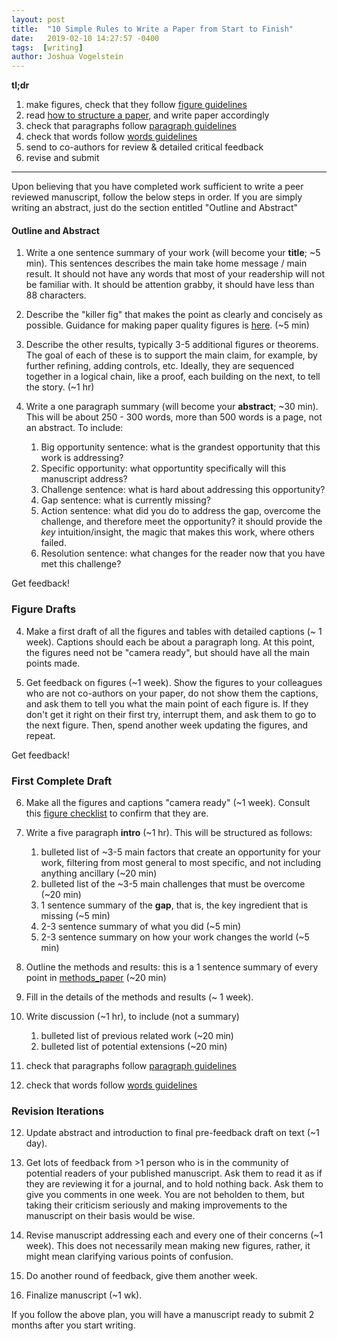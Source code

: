 ```yaml
---
layout: post
title:  "10 Simple Rules to Write a Paper from Start to Finish"
date:   2019-02-10 14:27:57 -0400
tags:  [writing]
author: Joshua Vogelstein
---
```


**tl;dr** 

1. make figures, check that they follow [figure guidelines](https://bitsandbrains.io/2018/09/08/figures.html)
1. read [how to structure a paper](https://journals.plos.org/ploscompbiol/article?id=10.1371/journal.pcbi.1005619), and write paper accordingly
2. check that paragraphs follow [paragraph guidelines](https://bitsandbrains.io/2018/10/14/paragraphs.html)
3. check that words follow [words guidelines](https://bitsandbrains.io/2018/10/14/words.html)
4. send to co-authors for review & detailed critical feedback
5. revise and submit


*********************



Upon believing that you have completed work sufficient to write a peer reviewed manuscript, follow the below steps in order. If you are simply writing an abstract, just do the section entitled "Outline and Abstract"

#### Outline and Abstract

1. Write a one sentence summary of your work (will become your **title**;  ~5 min). This sentences describes the main take home message / main result.  It should not have any words that most of your readership will not be familiar with.  It should be attention grabby, it should have less than 88 characters.

2. Describe the "killer fig" that makes the point as clearly and concisely as possible.  Guidance for making paper quality figures is [here](https://bitsandbrains.io/2018/09/08/figures.html).  (~5 min)

3. Describe the other results, typically 3-5 additional figures or theorems.  The goal of each of these is to support the main claim, for example, by further refining, adding controls, etc.  Ideally, they are sequenced together in a logical chain, like a proof, each building on the next, to tell the story. (~1 hr)


7. Write a one paragraph summary (will become your **abstract**;  ~30 min).  This will be about 250 - 300 words, more than 500 words is a page, not an abstract.  To include:
    1. Big opportunity sentence: what is the grandest opportunity that this work is addressing?
    2. Specific opportunity: what opportuntity specifically will this manuscript address?
    3. Challenge sentence: what is hard about addressing this opportunity?
    4. Gap sentence: what is currently missing?
    5. Action sentence: what did you do to address the gap, overcome the challenge, and therefore meet the opportunity? it should provide the *key* intuition/insight, the magic that makes this work, where others failed.
    6. Resolution sentence: what changes for the reader now that you have met this challenge? 


Get feedback!

### Figure Drafts

4. Make a first draft of all the figures and tables with detailed captions (~ 1 week).  Captions should each be about a paragraph long.  At this point, the figures need not be "camera ready", but should have all the main points made.  

5. Get feedback on figures (~1 week).  Show the figures to your colleagues who are not co-authors on your paper, do not show them the captions, and ask them to tell you what the main point of each figure is.  If they don't get it right on their first try, interrupt them, and ask them to go to the next figure.  Then, spend another week updating the figures, and repeat. 


Get feedback!


### First Complete Draft


6. Make all the figures and captions "camera ready" (~1 week).  Consult this [figure checklist]([here](https://bitsandbrains.io/2018/09/08/figures.html)) to confirm that they are.


8. Write a five paragraph **intro** (~1 hr).   This will be structured as follows:
    1. bulleted list of  ~3-5 main factors that create an opportunity for your work, filtering from most general to most specific, and not including anything ancillary (~20 min) 
    2. bulleted list of the ~3-5 main challenges that must be overcome (~20 min)
    3. 1 sentence summary of the **gap**, that is, the key ingredient that is missing (~5 min)
    4. 2-3 sentence summary of what you did (~5 min)
    5. 2-3 sentence summary on how your work changes the world (~5 min)


9. Outline the methods and results: this is a 1 sentence summary of every point  in [methods_paper](https://github.com/neurodata/checklists/blob/master/methods_paper.md) (~20 min)

10. Fill in the details of the methods and results (~ 1 week).

11. Write  discussion (~1 hr), to include (not a summary)
    1. bulleted list of previous related work (~20 min)
    2. bulleted list of potential extensions (~20 min)

2. check that paragraphs follow [paragraph guidelines](https://bitsandbrains.io/2018/10/14/paragraphs.html)

3. check that words follow [words guidelines](https://bitsandbrains.io/2018/10/14/words.html)


### Revision Iterations

12. Update abstract and introduction to final pre-feedback draft on text (~1 day).

13. Get lots of feedback from >1 person who is in the community of potential readers of your published manuscript.  Ask them to read it as if they are reviewing it for a journal, and to hold nothing back. Ask them to give you comments in one week.  You are not beholden to them, but taking their criticism seriously and making improvements to the manuscript on their basis would be wise. 

14. Revise manuscript addressing each and every one of their concerns (~1 week).  This does not necessarily mean making new figures, rather, it might mean clarifying various points of confusion.

15. Do another round of feedback, give them another week.
16. Finalize manuscript (~1 wk).


If you follow the above plan, you will have a manuscript ready to submit 2 months after you start writing.  